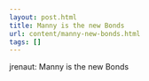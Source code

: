 ```yaml
---
layout: post.html
title: Manny is the new Bonds
url: content/manny-new-bonds.html
tags: []
---
```

jrenaut: Manny is the new Bonds
